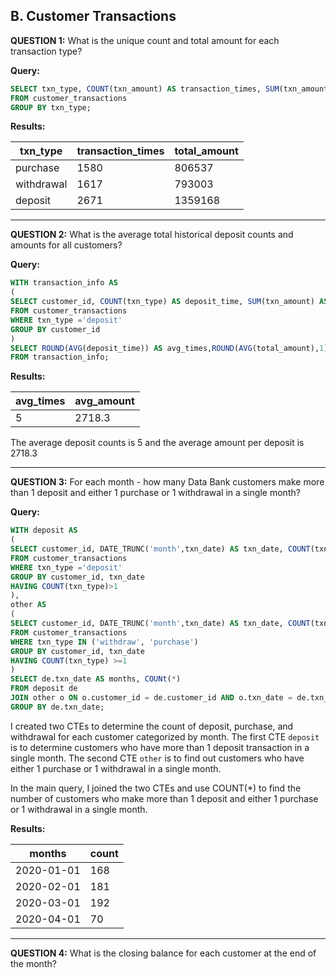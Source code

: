 B. Customer Transactions
-----------------

**QUESTION 1:**
What is the unique count and total amount for each transaction type?

**Query:**
```sql
SELECT txn_type, COUNT(txn_amount) AS transaction_times, SUM(txn_amount) AS total_amount 
FROM customer_transactions
GROUP BY txn_type;
```

**Results:**

| txn_type   | transaction_times | total_amount |
| ---------- | ----------------- | ------------ |
| purchase   | 1580              | 806537       |
| withdrawal | 1617              | 793003       |
| deposit    | 2671              | 1359168      |

-------------------

**QUESTION 2:**
What is the average total historical deposit counts and amounts for all customers?

**Query:**
```sql
WITH transaction_info AS
(
SELECT customer_id, COUNT(txn_type) AS deposit_time, SUM(txn_amount) AS total_amount
FROM customer_transactions
WHERE txn_type ='deposit'
GROUP BY customer_id
)
SELECT ROUND(AVG(deposit_time)) AS avg_times,ROUND(AVG(total_amount),1) AS avg_amount
FROM transaction_info;
```

**Results:**

| avg_times | avg_amount |
| ----------------- | --------------- |
| 5                 | 2718.3          |

The average deposit counts is 5 and the average amount per deposit is 2718.3

--------------------

**QUESTION 3:**
For each month - how many Data Bank customers make more than 1 deposit and either 1 purchase or 1 withdrawal in a single month?

**Query:**
```sql
WITH deposit AS
(
SELECT customer_id, DATE_TRUNC('month',txn_date) AS txn_date, COUNT(txn_type) AS deposit_count
FROM customer_transactions
WHERE txn_type ='deposit'
GROUP BY customer_id, txn_date
HAVING COUNT(txn_type)>1
),
other AS
(
SELECT customer_id, DATE_TRUNC('month',txn_date) AS txn_date, COUNT(txn_type) AS others_count
FROM customer_transactions
WHERE txn_type IN ('withdraw', 'purchase')
GROUP BY customer_id, txn_date
HAVING COUNT(txn_type) >=1
)
SELECT de.txn_date AS months, COUNt(*)
FROM deposit de
JOIN other o ON o.customer_id = de.customer_id AND o.txn_date = de.txn_date
GROUP BY de.txn_date;
```

I created two CTEs to determine the count of deposit, purchase, and withdrawal for each customer categorized by month. The first CTE `deposit` is to determine customers who have more than 1 deposit transaction in a single month. The second CTE `other` is to find out customers who have either 1 purchase or 1 withdrawal in a single month.

In the main query, I joined the two CTEs and use COUNT(*) to find the number of customers who make more than 1 deposit and either 1 purchase or 1 withdrawal in a single month.

**Results:**

| months                   | count |
| ------------------------ | ---------------- |
| 2020-01-01               | 168              |
| 2020-02-01               | 181              |
| 2020-03-01               | 192              |
| 2020-04-01               | 70               |

------------------

**QUESTION 4:**
What is the closing balance for each customer at the end of the month?


